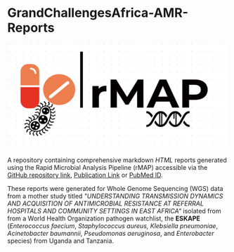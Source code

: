# GrandChallengesAfrica-AMR-Reports  

<p align="middle">
<img width="500" height="240" src="reports/logo.png">
</p>

A repository containing comprehensive markdown _HTML_ reports generated using the Rapid Microbial Analysis Pipeline (rMAP) accessible via the [GitHub repository link](https://github.com/GunzIvan28/rMAP), [Publication Link](https://doi.org/10.1099/mgen.0.000583) or [PubMed ID](https://pubmed.ncbi.nlm.nih.gov/34110280/).

These reports were generated for Whole Genome Sequencing (WGS) data from a mother study titled _"UNDERSTANDING TRANSMISSION DYNAMICS AND ACQUISITION OF ANTIMICROBIAL RESISTANCE AT REFERRAL HOSPITALS AND COMMUNITY SETTINGS IN EAST AFRICA"_ isolated from from a World Health Organization pathogen watchlist, the **ESKAPE** (_Enterococcus faecium_, _Staphylococcus aureus,_ _Klebsiella pneumoniae_, _Acinetobacter baumannii_, _Pseudomonas aeruginosa_, and _Enterobacter_ species) from Uganda and Tanzania.

